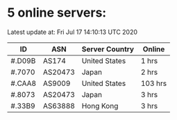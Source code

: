 # 5 online servers:

Latest update at: Fri Jul 17 14:10:13 UTC 2020

| ID | ASN | Server Country | Online |
| -- | --- | -------------- | ------ |
| #.D09B | AS174 | United States | 1 hrs |
| #.7070 | AS20473 | Japan | 2 hrs |
| #.CAA8 | AS9009 | United States | 103 hrs |
| #.8073 | AS20473 | Japan | 3 hrs |
| #.33B9 | AS63888 | Hong Kong | 3 hrs |

